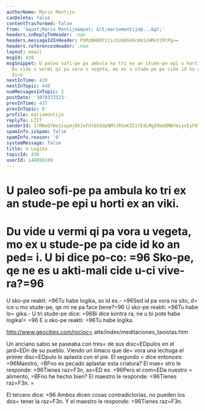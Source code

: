 ```yaml
---
authorName: Mario Montijo
canDelete: false
contentTrasformed: false
from: '&quot;Mario Montijo&quot; &lt;mariomontijo@...&gt;'
headers.inReplyToHeader: .nan
headers.messageIdInHeader: PGMzNHB0YiticXJmQGVHcm91cHMuY29tPg==
headers.referencesHeader: .nan
layout: email
msgId: 438
msgSnippet: U paleo sofi-pe pa ambula ko tri ex an stude-pe epi u horti ex an viki.
  Du vide u vermi qi pa vora u vegeta, mo ex u stude-pe pa cide id ko an pedi. U bi
  dice
nextInTime: 439
nextInTopic: 440
numMessagesInTopic: 2
postDate: '1079372523'
prevInTime: 437
prevInTopic: 0
profile: mariomontijo
replyTo: LIST
senderId: 1rRNoQ7We1sxpmj8hJxFUt6k5dpNMYJRSeKZS1tEdLMgINkUOMN7miyvEyF071DmZtXQ5pn6-X7f3EgNy2J5wymHQJ3WQPBVXyF_N9j4KA
spamInfo.isSpam: false
spamInfo.reason: '0'
systemMessage: false
title: U Logika
topicId: 438
userId: 146050109
---
```




U paleo sofi-pe pa ambula ko tri ex an stude-pe epi u horti ex an 
viki.
=
Du vide u vermi qi pa vora u vegeta, mo ex u stude-pe pa cide id ko 
an ped=
i.
U bi dice po-co: =96 Sko-pe, qe ne es u akti-mali cide u-ci vive-ra?=96
=
U sko-pe reakti: =96Tu habe logika, so id es.-
=96Sed id pa vora na sito, d=
ice u mo stude-pe, qe mi ne pa face bene?=96
U sko-pe reakti: =96Tu habe lo=
gika.-
U tri stude-pe dice: =96Bi dice kontra ra; ne u bi pote habe logika!=
=96
E u sko-pe reakti: =96Tu habe logika.


http://www.geocities.com/rocioc=
atte/index/meditaciones_taoistas.htm


Un anciano sabio se paseaba con tres=
 de sus disc=EDpulos en el jard=EDn 
de su pueblo. 
Viendo un limaco que de=
vora una lechuga el primer disc=EDpulo lo 
aplasta con el pie. 
El segundo =
dice entonces: =96Maestro, =BFno es pecado aplastar esta 
criatura? 
El mae=
stro le responde: =96Tienes raz=F3n, as=ED es. 
=96Pero el com=EDa nuestro =
alimento, =BFno he hecho bien? 
El maestro le responde: =96Tienes raz=F3n. =

El tercero dice: =96 Ambos dicen cosas contradictorias, no pueden los 
dos=
 tener la raz=F3n. 
Y el maestro le responde: =96Tienes raz=F3n. 



